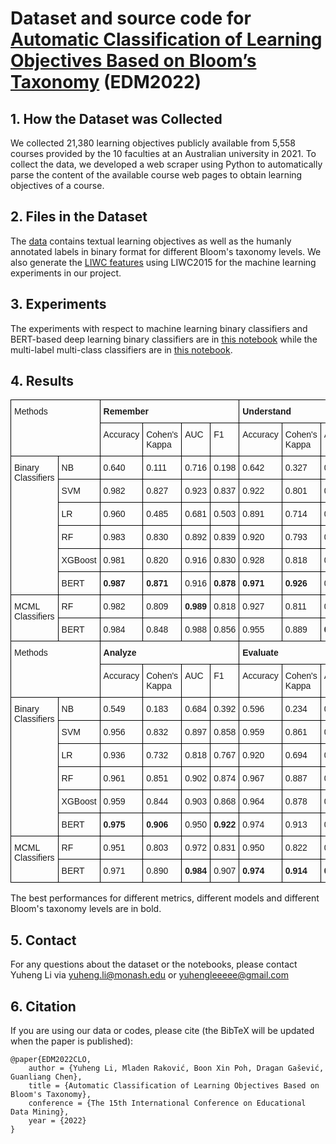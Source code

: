 # Dataset and source code for [Automatic Classification of Learning Objectives Based on Bloom’s Taxonomy](./Classification_of_Learning_Objectives_preprint.pdf) (EDM2022)

## 1. How the Dataset was Collected
We collected 21,380 learning objectives publicly available from 5,558 courses provided by the 10 faculties at an Australian university in 2021. To collect the data, we developed a web scraper using Python to automatically parse the content of the available course web pages to obtain learning objectives of a course. 


## 2. Files in the Dataset
The [data](./data/sample_full.csv) contains textual learning objectives as well as the humanly annotated labels in binary format for different Bloom's taxonomy levels. We also generate the [LIWC features](<./data/LIWC2015 Results (Learning_outcome.csv).csv>) using LIWC2015 for the machine learning experiments in our project.


## 3. Experiments
The experiments with respect to machine learning binary classifiers and BERT-based deep learning binary classifiers are in [this notebook](<./EDM2022 CLO.ipynb>) while the multi-label multi-class classifiers are in [this notebook](<./Multi-Label.ipynb>).


## 4. Results
<style type="text/css">
.tg  {border-collapse:collapse;border-spacing:0;}
.tg td{border-color:black;border-style:solid;border-width:1px;font-family:Arial, sans-serif;font-size:14px;
  overflow:hidden;padding:10px 5px;word-break:normal;}
.tg th{border-color:black;border-style:solid;border-width:1px;font-family:Arial, sans-serif;font-size:14px;
  font-weight:normal;overflow:hidden;padding:10px 5px;word-break:normal;}
.tg .tg-0lax{text-align:left;vertical-align:top}
</style>
<table class="tg">
<thead>
  <tr>
    <th class="tg-0lax" colspan="2" rowspan="2">Methods</th>
    <th class="tg-0lax" colspan="4"><span style="font-weight:bold">Remember</span></th>
    <th class="tg-0lax" colspan="4"><span style="font-weight:bold">Understand</span></th>
    <th class="tg-0lax" colspan="4"><span style="font-weight:bold">Apply</span></th>
  </tr>
  <tr>
    <th class="tg-0lax">Accuracy</th>
    <th class="tg-0lax">Cohen's Kappa</th>
    <th class="tg-0lax">AUC</th>
    <th class="tg-0lax">F1</th>
    <th class="tg-0lax">Accuracy</th>
    <th class="tg-0lax">Cohen's Kappa</th>
    <th class="tg-0lax">AUC</th>
    <th class="tg-0lax">F1</th>
    <th class="tg-0lax">Accuracy</th>
    <th class="tg-0lax">Cohen's Kappa</th>
    <th class="tg-0lax">AUC</th>
    <th class="tg-0lax">F1</th>
  </tr>
</thead>
<tbody>
  <tr>
    <td class="tg-0lax" rowspan="6">Binary<br>Classifiers</td>
    <td class="tg-0lax">NB</td>
    <td class="tg-0lax">0.640</td>
    <td class="tg-0lax">0.111</td>
    <td class="tg-0lax">0.716</td>
    <td class="tg-0lax">0.198</td>
    <td class="tg-0lax">0.642</td>
    <td class="tg-0lax">0.327</td>
    <td class="tg-0lax">0.716</td>
    <td class="tg-0lax">0.581</td>
    <td class="tg-0lax">0.778</td>
    <td class="tg-0lax">0.507</td>
    <td class="tg-0lax">0.781</td>
    <td class="tg-0lax">0.668</td>
  </tr>
  <tr>
    <td class="tg-0lax">SVM</td>
    <td class="tg-0lax">0.982</td>
    <td class="tg-0lax">0.827</td>
    <td class="tg-0lax">0.923</td>
    <td class="tg-0lax">0.837</td>
    <td class="tg-0lax">0.922</td>
    <td class="tg-0lax">0.801</td>
    <td class="tg-0lax">0.891</td>
    <td class="tg-0lax">0.855</td>
    <td class="tg-0lax">0.923</td>
    <td class="tg-0lax">0.805</td>
    <td class="tg-0lax">0.890</td>
    <td class="tg-0lax">0.858</td>
  </tr>
  <tr>
    <td class="tg-0lax">LR</td>
    <td class="tg-0lax">0.960</td>
    <td class="tg-0lax">0.485</td>
    <td class="tg-0lax">0.681</td>
    <td class="tg-0lax">0.503</td>
    <td class="tg-0lax">0.891</td>
    <td class="tg-0lax">0.714</td>
    <td class="tg-0lax">0.839</td>
    <td class="tg-0lax">0.787</td>
    <td class="tg-0lax">0.896</td>
    <td class="tg-0lax">0.726</td>
    <td class="tg-0lax">0.837</td>
    <td class="tg-0lax">0.793</td>
  </tr>
  <tr>
    <td class="tg-0lax">RF</td>
    <td class="tg-0lax">0.983</td>
    <td class="tg-0lax">0.830</td>
    <td class="tg-0lax">0.892</td>
    <td class="tg-0lax">0.839</td>
    <td class="tg-0lax">0.920</td>
    <td class="tg-0lax">0.793</td>
    <td class="tg-0lax">0.880</td>
    <td class="tg-0lax">0.847</td>
    <td class="tg-0lax">0.936</td>
    <td class="tg-0lax">0.837</td>
    <td class="tg-0lax">0.904</td>
    <td class="tg-0lax">0.881</td>
  </tr>
  <tr>
    <td class="tg-0lax">XGBoost</td>
    <td class="tg-0lax">0.981</td>
    <td class="tg-0lax">0.820</td>
    <td class="tg-0lax">0.916</td>
    <td class="tg-0lax">0.830</td>
    <td class="tg-0lax">0.928</td>
    <td class="tg-0lax">0.818</td>
    <td class="tg-0lax">0.900</td>
    <td class="tg-0lax">0.867</td>
    <td class="tg-0lax">0.938</td>
    <td class="tg-0lax">0.844</td>
    <td class="tg-0lax">0.914</td>
    <td class="tg-0lax">0.887</td>
  </tr>
  <tr>
    <td class="tg-0lax">BERT</td>
    <td class="tg-0lax"><span style="font-weight:bold">0.987</span></td>
    <td class="tg-0lax"><span style="font-weight:bold">0.871</span></td>
    <td class="tg-0lax">0.916</td>
    <td class="tg-0lax"><span style="font-weight:bold">0.878</span></td>
    <td class="tg-0lax"><span style="font-weight:bold">0.971</span></td>
    <td class="tg-0lax"><span style="font-weight:bold">0.926</span></td>
    <td class="tg-0lax">0.959</td>
    <td class="tg-0lax"><span style="font-weight:bold">0.947</span></td>
    <td class="tg-0lax"><span style="font-weight:bold">0.961</span></td>
    <td class="tg-0lax"><span style="font-weight:bold">0.904</span></td>
    <td class="tg-0lax">0.951</td>
    <td class="tg-0lax"><span style="font-weight:bold">0.931</span></td>
  </tr>
  <tr>
    <td class="tg-0lax" rowspan="2">MCML<br>Classifiers</td>
    <td class="tg-0lax">RF</td>
    <td class="tg-0lax">0.982</td>
    <td class="tg-0lax">0.809</td>
    <td class="tg-0lax"><span style="font-weight:bold">0.989</span></td>
    <td class="tg-0lax">0.818</td>
    <td class="tg-0lax">0.927</td>
    <td class="tg-0lax">0.811</td>
    <td class="tg-0lax">0.970</td>
    <td class="tg-0lax">0.860</td>
    <td class="tg-0lax">0.921</td>
    <td class="tg-0lax">0.794</td>
    <td class="tg-0lax">0.970</td>
    <td class="tg-0lax">0.847</td>
  </tr>
  <tr>
    <td class="tg-0lax">BERT</td>
    <td class="tg-0lax">0.984</td>
    <td class="tg-0lax">0.848</td>
    <td class="tg-0lax">0.988</td>
    <td class="tg-0lax">0.856</td>
    <td class="tg-0lax">0.955</td>
    <td class="tg-0lax">0.889</td>
    <td class="tg-0lax"><span style="font-weight:bold">0.982</span></td>
    <td class="tg-0lax">0.920</td>
    <td class="tg-0lax">0.951</td>
    <td class="tg-0lax">0.877</td>
    <td class="tg-0lax"><span style="font-weight:bold">0.976</span></td>
    <td class="tg-0lax">0.912</td>
  </tr>
  <tr>
    <td class="tg-0lax" colspan="2" rowspan="2">Methods</td>
    <td class="tg-0lax" colspan="4"><span style="font-weight:bold">Analyze</span></td>
    <td class="tg-0lax" colspan="4"><span style="font-weight:bold">Evaluate</span></td>
    <td class="tg-0lax" colspan="4"><span style="font-weight:bold">Create</span></td>
  </tr>
  <tr>
    <td class="tg-0lax">Accuracy</td>
    <td class="tg-0lax">Cohen's Kappa</td>
    <td class="tg-0lax">AUC</td>
    <td class="tg-0lax">F1</td>
    <td class="tg-0lax">Accuracy</td>
    <td class="tg-0lax">Cohen's Kappa</td>
    <td class="tg-0lax">AUC</td>
    <td class="tg-0lax">F1</td>
    <td class="tg-0lax">Accuracy</td>
    <td class="tg-0lax">Cohen's Kappa</td>
    <td class="tg-0lax">AUC</td>
    <td class="tg-0lax">F1</td>
  </tr>
  <tr>
    <td class="tg-0lax" rowspan="6">Binary<br>Classifiers</td>
    <td class="tg-0lax">NB</td>
    <td class="tg-0lax">0.549</td>
    <td class="tg-0lax">0.183</td>
    <td class="tg-0lax">0.684</td>
    <td class="tg-0lax">0.392</td>
    <td class="tg-0lax">0.596</td>
    <td class="tg-0lax">0.234</td>
    <td class="tg-0lax">0.703</td>
    <td class="tg-0lax">0.447</td>
    <td class="tg-0lax">0.676</td>
    <td class="tg-0lax">0.300</td>
    <td class="tg-0lax">0.743</td>
    <td class="tg-0lax">0.474</td>
  </tr>
  <tr>
    <td class="tg-0lax">SVM</td>
    <td class="tg-0lax">0.956</td>
    <td class="tg-0lax">0.832</td>
    <td class="tg-0lax">0.897</td>
    <td class="tg-0lax">0.858</td>
    <td class="tg-0lax">0.959</td>
    <td class="tg-0lax">0.861</td>
    <td class="tg-0lax">0.922</td>
    <td class="tg-0lax">0.886</td>
    <td class="tg-0lax">0.942</td>
    <td class="tg-0lax">0.791</td>
    <td class="tg-0lax">0.880</td>
    <td class="tg-0lax">0.825</td>
  </tr>
  <tr>
    <td class="tg-0lax">LR</td>
    <td class="tg-0lax">0.936</td>
    <td class="tg-0lax">0.732</td>
    <td class="tg-0lax">0.818</td>
    <td class="tg-0lax">0.767</td>
    <td class="tg-0lax">0.920</td>
    <td class="tg-0lax">0.694</td>
    <td class="tg-0lax">0.799</td>
    <td class="tg-0lax">0.739</td>
    <td class="tg-0lax">0.902</td>
    <td class="tg-0lax">0.604</td>
    <td class="tg-0lax">0.762</td>
    <td class="tg-0lax">0.659</td>
  </tr>
  <tr>
    <td class="tg-0lax">RF</td>
    <td class="tg-0lax">0.961</td>
    <td class="tg-0lax">0.851</td>
    <td class="tg-0lax">0.902</td>
    <td class="tg-0lax">0.874</td>
    <td class="tg-0lax">0.967</td>
    <td class="tg-0lax">0.887</td>
    <td class="tg-0lax">0.932</td>
    <td class="tg-0lax">0.907</td>
    <td class="tg-0lax">0.943</td>
    <td class="tg-0lax">0.792</td>
    <td class="tg-0lax">0.877</td>
    <td class="tg-0lax">0.826</td>
  </tr>
  <tr>
    <td class="tg-0lax">XGBoost</td>
    <td class="tg-0lax">0.959</td>
    <td class="tg-0lax">0.844</td>
    <td class="tg-0lax">0.903</td>
    <td class="tg-0lax">0.868</td>
    <td class="tg-0lax">0.964</td>
    <td class="tg-0lax">0.878</td>
    <td class="tg-0lax">0.924</td>
    <td class="tg-0lax">0.900</td>
    <td class="tg-0lax">0.944</td>
    <td class="tg-0lax">0.796</td>
    <td class="tg-0lax">0.882</td>
    <td class="tg-0lax">0.829</td>
  </tr>
  <tr>
    <td class="tg-0lax">BERT</td>
    <td class="tg-0lax"><span style="font-weight:bold">0.975</span></td>
    <td class="tg-0lax"><span style="font-weight:bold">0.906</span></td>
    <td class="tg-0lax">0.950</td>
    <td class="tg-0lax"><span style="font-weight:bold">0.922</span></td>
    <td class="tg-0lax">0.974</td>
    <td class="tg-0lax">0.913</td>
    <td class="tg-0lax">0.954</td>
    <td class="tg-0lax">0.929</td>
    <td class="tg-0lax"><span style="font-weight:bold">0.962</span></td>
    <td class="tg-0lax"><span style="font-weight:bold">0.866</span></td>
    <td class="tg-0lax">0.924</td>
    <td class="tg-0lax"><span style="font-weight:bold">0.888</span></td>
  </tr>
  <tr>
    <td class="tg-0lax" rowspan="2">MCML<br>Classifiers</td>
    <td class="tg-0lax">RF</td>
    <td class="tg-0lax">0.951</td>
    <td class="tg-0lax">0.803</td>
    <td class="tg-0lax">0.972</td>
    <td class="tg-0lax">0.831</td>
    <td class="tg-0lax">0.950</td>
    <td class="tg-0lax">0.822</td>
    <td class="tg-0lax">0.981</td>
    <td class="tg-0lax">0.852</td>
    <td class="tg-0lax">0.928</td>
    <td class="tg-0lax">0.715</td>
    <td class="tg-0lax">0.964</td>
    <td class="tg-0lax">0.755</td>
  </tr>
  <tr>
    <td class="tg-0lax">BERT</td>
    <td class="tg-0lax">0.971</td>
    <td class="tg-0lax">0.890</td>
    <td class="tg-0lax"><span style="font-weight:bold">0.984</span></td>
    <td class="tg-0lax">0.907</td>
    <td class="tg-0lax"><span style="font-weight:bold">0.974</span></td>
    <td class="tg-0lax"><span style="font-weight:bold">0.914</span></td>
    <td class="tg-0lax"><span style="font-weight:bold">0.989</span></td>
    <td class="tg-0lax"><span style="font-weight:bold">0.930</span></td>
    <td class="tg-0lax">0.958</td>
    <td class="tg-0lax">0.846</td>
    <td class="tg-0lax"><span style="font-weight:bold">0.971</span></td>
    <td class="tg-0lax">0.872</td>
  </tr>
</tbody>
</table>
The best performances for different metrics, different models and different Bloom's taxonomy levels are in bold.

## 5. Contact
For any questions about the dataset or the notebooks, please contact Yuheng Li via yuheng.li@monash.edu or yuhengleeeee@gmail.com

## 6. Citation
If you are using our data or codes, please cite (the BibTeX will be updated when the paper is published):
```
@paper{EDM2022CLO,
	author = {Yuheng Li, Mladen Raković, Boon Xin Poh, Dragan Gašević, Guanliang Chen},
	title = {Automatic Classification of Learning Objectives Based on Bloom's Taxonomy},
	conference = {The 15th International Conference on Educational Data Mining},
	year = {2022}
}

```